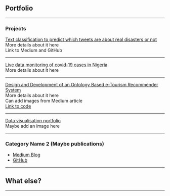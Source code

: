 ## Portfolio

---

### Projects 

[Text classification to predict which tweets are about real disasters or not](/sample_page)
<br/>
More details about it here
<br/>
Link to Medium and GitHub

---
[Live data monitoring of covid-19 cases in Nigeria](https://www.stearsng.com/article/live-monitoring-covid-19-cases-in-nigeria)
<br/>
More details about it here
<br/>

---
[Design and Development of an Ontology Based e-Tourism Recommender System](https://medium.com/@_aniekan_/knowledge-representation-of-nigerian-tourism-using-ontology-342da28f0b84)
<br/>
More details about it here
<br/>
Can add images from Medium article
<br/>
[Link to code](https://github.com/AniekanInyang/Ng-tourism-ontology)

---
[Data visualisation portfolio](https://public.tableau.com/profile/aniekaninyang#!/)
<br/>
Maybe add an image here
<br/>

---

### Category Name 2 (Maybe publications)

- [Medium Blog](https://www.medium.com/@_aniekan_)
- [GitHub](https://www.github.com/AniekanInyang)

---

## What else?


---

